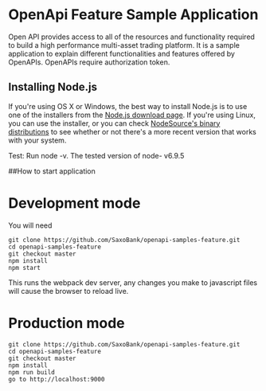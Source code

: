 # OpenApi Feature Sample Application
Open API provides access to all of the resources and functionality required to build a high performance multi-asset trading platform. It is a sample application to explain different functionalities and features offered by OpenAPIs. OpenAPIs require authorization token.

## Installing Node.js
If you're using OS X or Windows, the best way to install Node.js is to use one of the installers from the [Node.js download page](https://nodejs.org/en/download/). If you're using Linux, you can use the installer, or you can check [NodeSource's binary distributions](https://github.com/nodesource/distributions) to see whether or not there's a more recent version that works with your system.

Test: Run node -v. The tested version of node- v6.9.5
 
##How to start application

 # Development mode
 You will need
 
 ```
 git clone https://github.com/SaxoBank/openapi-samples-feature.git
 cd openapi-samples-feature
 git checkout master
 npm install
 npm start
 ```

 This runs the webpack dev server, any changes you make to javascript
 files will cause the browser to reload live.

 # Production mode

 ```
 git clone https://github.com/SaxoBank/openapi-samples-feature.git
 cd openapi-samples-feature
 git checkout master
 npm install
 npm run build
 go to http://localhost:9000
 ```
